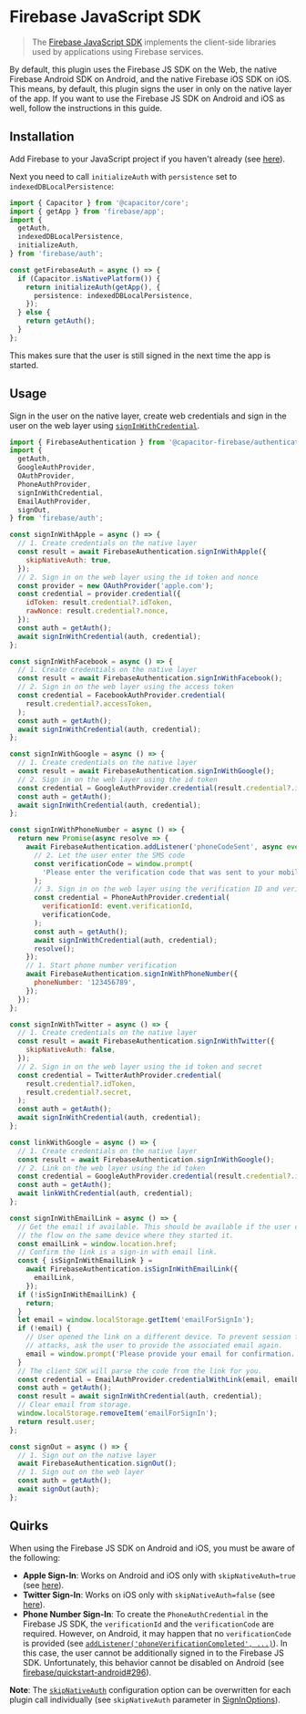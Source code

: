 # Firebase JavaScript SDK

> The [Firebase JavaScript SDK](https://firebase.google.com/docs/reference/js) implements the client-side libraries used by applications using Firebase services.

By default, this plugin uses the Firebase JS SDK on the Web, the native Firebase Android SDK on Android, and the native Firebase iOS SDK on iOS.
This means, by default, this plugin signs the user in only on the native layer of the app.
If you want to use the Firebase JS SDK on Android and iOS as well, follow the instructions in this guide.

## Installation

Add Firebase to your JavaScript project if you haven't already (see [here](https://firebase.google.com/docs/web/setup)).

Next you need to call `initializeAuth` with `persistence` set to `indexedDBLocalPersistence`:

```ts
import { Capacitor } from '@capacitor/core';
import { getApp } from 'firebase/app';
import {
  getAuth,
  indexedDBLocalPersistence,
  initializeAuth,
} from 'firebase/auth';

const getFirebaseAuth = async () => {
  if (Capacitor.isNativePlatform()) {
    return initializeAuth(getApp(), {
      persistence: indexedDBLocalPersistence,
    });
  } else {
    return getAuth();
  }
};
```

This makes sure that the user is still signed in the next time the app is started.

## Usage

Sign in the user on the native layer, create web credentials and sign in the user on the web layer using [`signInWithCredential`](https://firebase.google.com/docs/reference/js/auth.md#signinwithcredential).

```js
import { FirebaseAuthentication } from '@capacitor-firebase/authentication';
import {
  getAuth,
  GoogleAuthProvider,
  OAuthProvider,
  PhoneAuthProvider,
  signInWithCredential,
  EmailAuthProvider,
  signOut,
} from 'firebase/auth';

const signInWithApple = async () => {
  // 1. Create credentials on the native layer
  const result = await FirebaseAuthentication.signInWithApple({
    skipNativeAuth: true,
  });
  // 2. Sign in on the web layer using the id token and nonce
  const provider = new OAuthProvider('apple.com');
  const credential = provider.credential({
    idToken: result.credential?.idToken,
    rawNonce: result.credential?.nonce,
  });
  const auth = getAuth();
  await signInWithCredential(auth, credential);
};

const signInWithFacebook = async () => {
  // 1. Create credentials on the native layer
  const result = await FirebaseAuthentication.signInWithFacebook();
  // 2. Sign in on the web layer using the access token
  const credential = FacebookAuthProvider.credential(
    result.credential?.accessToken,
  );
  const auth = getAuth();
  await signInWithCredential(auth, credential);
};

const signInWithGoogle = async () => {
  // 1. Create credentials on the native layer
  const result = await FirebaseAuthentication.signInWithGoogle();
  // 2. Sign in on the web layer using the id token
  const credential = GoogleAuthProvider.credential(result.credential?.idToken);
  const auth = getAuth();
  await signInWithCredential(auth, credential);
};

const signInWithPhoneNumber = async () => {
  return new Promise(async resolve => {
    await FirebaseAuthentication.addListener('phoneCodeSent', async event => {
      // 2. Let the user enter the SMS code
      const verificationCode = window.prompt(
        'Please enter the verification code that was sent to your mobile device.',
      );
      // 3. Sign in on the web layer using the verification ID and verification code.
      const credential = PhoneAuthProvider.credential(
        verificationId: event.verificationId,
        verificationCode,
      );
      const auth = getAuth();
      await signInWithCredential(auth, credential);
      resolve();
    });
    // 1. Start phone number verification
    await FirebaseAuthentication.signInWithPhoneNumber({
      phoneNumber: '123456789',
    });
  });
};

const signInWithTwitter = async () => {
  // 1. Create credentials on the native layer
  const result = await FirebaseAuthentication.signInWithTwitter({
    skipNativeAuth: false,
  });
  // 2. Sign in on the web layer using the id token and secret
  const credential = TwitterAuthProvider.credential(
    result.credential?.idToken,
    result.credential?.secret,
  );
  const auth = getAuth();
  await signInWithCredential(auth, credential);
};

const linkWithGoogle = async () => {
  // 1. Create credentials on the native layer
  const result = await FirebaseAuthentication.signInWithGoogle();
  // 2. Link on the web layer using the id token
  const credential = GoogleAuthProvider.credential(result.credential?.idToken);
  const auth = getAuth();
  await linkWithCredential(auth, credential);
};

const signInWithEmailLink = async () => {
  // Get the email if available. This should be available if the user completes
  // the flow on the same device where they started it.
  const emailLink = window.location.href;
  // Confirm the link is a sign-in with email link.
  const { isSignInWithEmailLink } =
    await FirebaseAuthentication.isSignInWithEmailLink({
      emailLink,
    });
  if (!isSignInWithEmailLink) {
    return;
  }
  let email = window.localStorage.getItem('emailForSignIn');
  if (!email) {
    // User opened the link on a different device. To prevent session fixation
    // attacks, ask the user to provide the associated email again.
    email = window.prompt('Please provide your email for confirmation.');
  }
  // The client SDK will parse the code from the link for you.
  const credential = EmailAuthProvider.credentialWithLink(email, emailLink);
  const auth = getAuth();
  const result = await signInWithCredential(auth, credential);
  // Clear email from storage.
  window.localStorage.removeItem('emailForSignIn');
  return result.user;
};

const signOut = async () => {
  // 1. Sign out on the native layer
  await FirebaseAuthentication.signOut();
  // 1. Sign out on the web layer
  const auth = getAuth();
  await signOut(auth);
};
```

## Quirks

When using the Firebase JS SDK on Android and iOS, you must be aware of the following:

- **Apple Sign-In**: Works on Android and iOS only with `skipNativeAuth=true` (see [here](https://github.com/robingenz/capacitor-firebase-authentication/issues/41#issuecomment-884106449)).
- **Twitter Sign-In**: Works on iOS only with `skipNativeAuth=false` (see [here](https://github.com/robingenz/capacitor-firebase-authentication/issues/93#issuecomment-939459594)).
- **Phone Number Sign-In**: To create the `PhoneAuthCredential` in the Firebase JS SDK, the `verificationId` and the `verificationCode` are required. However, on Android, it may happen that no `verificationCode` is provided (see [`addListener('phoneVerificationCompleted', ...)`](https://github.com/capawesome-team/capacitor-firebase/tree/main/packages/authentication#addlistenerphoneverificationcompleted-)). In this case, the user cannot be additionally signed in to the Firebase JS SDK. Unfortunately, this behavior cannot be disabled on Android (see [firebase/quickstart-android#296](https://github.com/firebase/quickstart-android/issues/296)).

**Note**: The [`skipNativeAuth`](https://github.com/capawesome-team/capacitor-firebase/blob/main/packages/authentication/README.md#configuration) configuration option can be overwritten for each plugin call individually (see `skipNativeAuth` parameter in [SignInOptions](https://github.com/capawesome-team/capacitor-firebase/blob/main/packages/authentication/README.md#signinoptions)).
